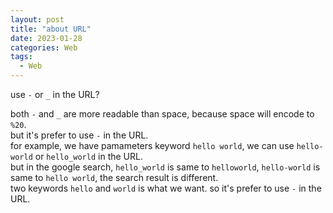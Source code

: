 ```yaml
---
layout: post
title: "about URL"
date: 2023-01-28
categories: Web
tags:
  - Web
---
```


use `-` or `_` in the URL?

both `-` and `_` are more readable than space, because space will encode to `%20`.  
but it's prefer to use `-` in the URL.  
for example, we have pamameters keyword `hello world`, we can use `hello-world` or `hello_world` in the URL.  
but in the google search, `hello_world` is same to `helloworld`, `hello-world` is same to `hello world`, the search result is different.  
two keywords `hello` and `world` is what we want. so it's prefer to use `-` in the URL.
